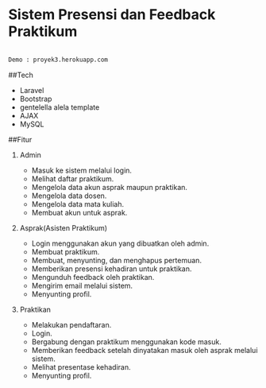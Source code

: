 # Sistem Presensi dan Feedback Praktikum


```sh

Demo : proyek3.herokuapp.com

```
##Tech
- Laravel
- Bootstrap
- gentelella alela template
- AJAX
- MySQL



##Fitur
1. Admin

    - Masuk ke sistem melalui login.
    - Melihat daftar praktikum.
    - Mengelola data akun asprak maupun praktikan.
    - Mengelola data dosen.
    - Mengelola data mata kuliah.
    - Membuat akun untuk asprak.
    
2. Asprak(Asisten Praktikum)
    - Login menggunakan akun yang dibuatkan oleh admin.
    - Membuat praktikum.
    - Membuat, menyunting, dan menghapus pertemuan.
    - Memberikan presensi kehadiran untuk praktikan.
    - Mengunduh feedback oleh praktikan.
    - Mengirim email melalui sistem.
    - Menyunting profil.
    
3. Praktikan
    - Melakukan pendaftaran.
    - Login.
    - Bergabung dengan praktikum menggunakan kode masuk.
    - Memberikan feedback setelah dinyatakan masuk oleh asprak melalui sistem.
    - Melihat presentase kehadiran.
    - Menyunting profil.
